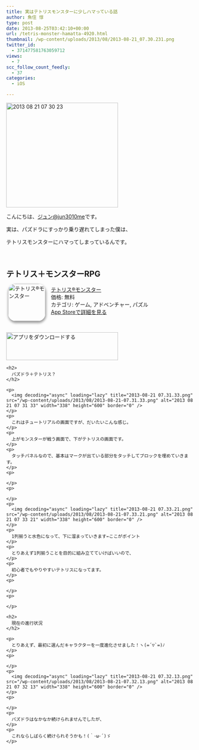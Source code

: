 ```yaml
---
title: 実はテトリスモンスターに少しハマっている話
author: 魚住 惇
type: post
date: 2013-08-25T03:42:10+00:00
url: /tetris-monster-hamatta-4920.html
thumbnail: /wp-content/uploads/2013/08/2013-08-21_07.30.231.png
twitter_id:
  - 371477581763059712
views:
  - 7
scc_follow_count_feedly:
  - 37
categories:
  - iOS

---
```

<img decoding="async" loading="lazy" title="2013-08-21_07.30.23.png" src="/wp-content/uploads/2013/08/2013-08-21_07.30.23.png" alt="2013 08 21 07 30 23" width="300" height="281" border="0" />

<!--more-->

こんにちは、[ジュン@jun3010me][1]です。

実は、パズドラにすっかり乗り遅れてしまった僕は、

テトリスモンスターにハマってしまっているんです。

 

## テトリス＋モンスターRPG

<div class="appHtmlFrame">
  <span class="appIcon"><a href="http://click.linksynergy.com/fs-bin/stat?id=X4b77EM*hqg&offerid=94348&type=3&subid=0&tmpid=2192&RD_PARM1=https%253A%252F%252Fitunes.apple.com%252Fjp%252Fapp%252Ftetorisu-monsuta%252Fid614869983%253Fmt%253D8%2526uo%253D4%2526partnerId%253D30" rel="nofollow" target="_blank"><img decoding="async" loading="lazy" class="appIconImg" style="border-radius: 20px 20px 20px 20px; -moz-border-radius: 20px 20px 20px 20px; -webkit-border-radius: 20px 20px 20px 20px; box-shadow: 1px 4px 6px 1px #999999; -moz-box-shadow: 1px 4px 6px 1px #999999; -webkit-box-shadow: 1px 4px 6px 1px #999999; margin: -5px 15px 1px 5px; float: left;" src="http://a572.phobos.apple.com/us/r30/Purple4/v4/49/cc/a6/49cca6fc-a65f-e6cf-fb82-89272d04e06f/mzl.pwyyuzbz.100x100-75.png" alt="テトリス®モンスター" width="100" height="100" /></a></span><span class="appTitle"><a href="http://click.linksynergy.com/fs-bin/stat?id=X4b77EM*hqg&offerid=94348&type=3&subid=0&tmpid=2192&RD_PARM1=https%253A%252F%252Fitunes.apple.com%252Fjp%252Fapp%252Ftetorisu-monsuta%252Fid614869983%253Fmt%253D8%2526uo%253D4%2526partnerId%253D30" rel="nofollow" target="_blank"> テトリス®モンスター</a></span><br /><span class="appPrice">価格: 無料</span><br /><span class="appCat">カテゴリ: ゲーム, アドベンチャー, パズル</span><br /><span class="appLink"><a href="http://click.linksynergy.com/fs-bin/stat?id=X4b77EM*hqg&offerid=94348&type=3&subid=0&tmpid=2192&RD_PARM1=https%253A%252F%252Fitunes.apple.com%252Fjp%252Fapp%252Ftetorisu-monsuta%252Fid614869983%253Fmt%253D8%2526uo%253D4%2526partnerId%253D30" rel="nofollow" target="_blank">App Storeで詳細を見る</a></span></p> 
  
  <div class="appDownloadButton">
    <p>
       
    </p>
    <p>
      <a href="http://click.linksynergy.com/fs-bin/stat?id=X4b77EM*hqg&offerid=94348&type=3&subid=0&tmpid=2192&RD_PARM1=https%253A%252F%252Fitunes.apple.com%252Fjp%252Fapp%252Ftetorisu-monsuta%252Fid614869983%253Fmt%253D8%2526uo%253D4%2526partnerId%253D30" rel="nofollow" target="_blank"><img decoding="async" loading="lazy" src="http://uozumi.ddo.jp/images/appcheck.gif" alt="アプリをダウンロードする" width="300" height="75" /></a></div> </div>
    </p>
    
    <h2>
      パズドラ＋テトリス？
    </h2>
    
    <p>
      <img decoding="async" loading="lazy" title="2013-08-21 07.31.33.png" src="/wp-content/uploads/2013/08/2013-08-21-07.31.33.png" alt="2013 08 21 07 31 33" width="338" height="600" border="0" />
    </p>
    <p>
      これはチュートリアルの画面ですが、だいたいこんな感じ。
    </p>
    <p>
      上がモンスターが戦う画面で、下がテトリスの画面です。
    </p>
    <p>
      タッチパネルなので、基本はマークが出ている部分をタッチしてブロックを埋めていきます。
    </p>
    <p>
       
    </p>
    <p>
       
    </p>
    <p>
      <img decoding="async" loading="lazy" title="2013-08-21 07.33.21.png" src="/wp-content/uploads/2013/08/2013-08-21-07.33.21.png" alt="2013 08 21 07 33 21" width="338" height="600" border="0" />
    </p>
    <p>
      1列揃うと水色になって、下に溜まっていきます←ここがポイント
    </p>
    <p>
      とりあえず1列揃うことを目的に組み立てていけばいいので、
    </p>
    <p>
      初心者でもやりやすいテトリスになってます。
    </p>
    <p>
       
    </p>
    <p>
       
    </p>
    
    <h2>
      現在の進行状況
    </h2>
    
    <p>
      とりあえず、最初に選んだキャラクターを一度進化させました！ヽ(=´▽`=)ﾉ
    </p>
    <p>
       
    </p>
    <p>
      <img decoding="async" loading="lazy" title="2013-08-21 07.32.13.png" src="/wp-content/uploads/2013/08/2013-08-21-07.32.13.png" alt="2013 08 21 07 32 13" width="338" height="600" border="0" />
    </p>
    <p>
       
    </p>
    <p>
      パズドラはなかなか続けられませんでしたが、
    </p>
    <p>
      これならしばらく続けられそうかも！(｀･ω･´)ゞ
    </p>

 [1]: https://twitter.com/jun3010me